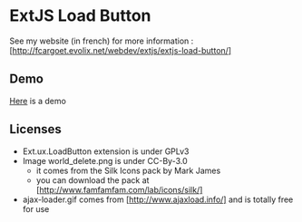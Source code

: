 ExtJS Load Button
=================
See my website (in french) for more information : [http://fcargoet.evolix.net/webdev/extjs/extjs-load-button/]

Demo
----
[Here](http://fcargoet.evolix.net/demos/extjs/load-button/) is a demo

Licenses
--------
- Ext.ux.LoadButton extension is under GPLv3
- Image world_delete.png is under CC-By-3.0
    - it comes from the Silk Icons pack by Mark James
    - you can download the pack at [http://www.famfamfam.com/lab/icons/silk/]
- ajax-loader.gif comes from [http://www.ajaxload.info/] and is totally free for use

